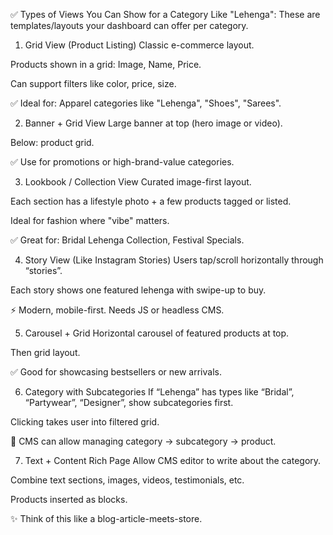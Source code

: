 ✅ Types of Views You Can Show for a Category Like "Lehenga":
These are templates/layouts your dashboard can offer per category.

1. Grid View (Product Listing)
Classic e-commerce layout.

Products shown in a grid: Image, Name, Price.

Can support filters like color, price, size.

✅ Ideal for: Apparel categories like "Lehenga", "Shoes", "Sarees".

2. Banner + Grid View
Large banner at top (hero image or video).

Below: product grid.

✅ Use for promotions or high-brand-value categories.

3. Lookbook / Collection View
Curated image-first layout.

Each section has a lifestyle photo + a few products tagged or listed.

Ideal for fashion where "vibe" matters.

✅ Great for: Bridal Lehenga Collection, Festival Specials.

4. Story View (Like Instagram Stories)
Users tap/scroll horizontally through “stories”.

Each story shows one featured lehenga with swipe-up to buy.

⚡ Modern, mobile-first. Needs JS or headless CMS.

5. Carousel + Grid
Horizontal carousel of featured products at top.

Then grid layout.

✅ Good for showcasing bestsellers or new arrivals.

6. Category with Subcategories
If “Lehenga” has types like “Bridal”, “Partywear”, “Designer”, show subcategories first.

Clicking takes user into filtered grid.

🧠 CMS can allow managing category → subcategory → product.

7. Text + Content Rich Page
Allow CMS editor to write about the category.

Combine text sections, images, videos, testimonials, etc.

Products inserted as blocks.

✨ Think of this like a blog-article-meets-store.